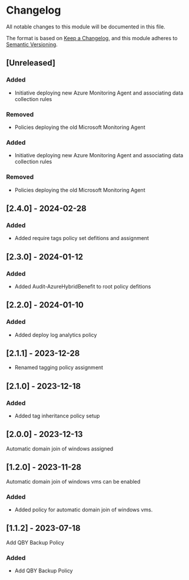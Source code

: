 # Changelog

All notable changes to this module will be documented in this file.

The format is based on [Keep a Changelog](https://keepachangelog.com/en/1.1.0/),
and this module adheres to [Semantic Versioning](https://semver.org/spec/v2.0.0.html).

## [Unreleased]


### Added
- Initiative deploying new Azure Monitoring Agent and associating data collection rules

### Removed
- Policies deploying the old Microsoft Monitoring Agent


### Added
- Initiative deploying new Azure Monitoring Agent and associating data collection rules

### Removed
- Policies deploying the old Microsoft Monitoring Agent

## [2.4.0] - 2024-02-28

### Added

- Added require tags policy set defitions and assignment

## [2.3.0] - 2024-01-12

### Added

- Added Audit-AzureHybridBenefit to root policy defitions

## [2.2.0] - 2024-01-10

### Added

- Added deploy log analytics policy

## [2.1.1] - 2023-12-28

- Renamed tagging policy assignment

## [2.1.0] - 2023-12-18

### Added

- Added tag inheritance policy setup

## [2.0.0] - 2023-12-13

Automatic domain join of windows assigned

## [1.2.0] - 2023-11-28

Automatic domain join of windows vms can be enabled

### Added

- Added policy for automatic domain join of windows vms.

## [1.1.2] - 2023-07-18

Add QBY Backup Policy

### Added

- Add QBY Backup Policy

